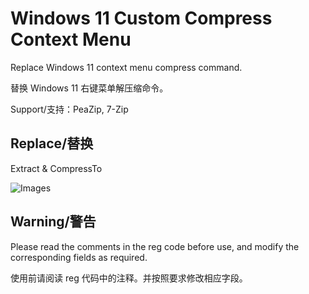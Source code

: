 # Windows 11 Custom Compress Context Menu

Replace Windows 11 context menu compress command.

替换 Windows 11 右键菜单解压缩命令。

Support/支持：PeaZip, 7-Zip

## Replace/替换

Extract & CompressTo

![Images](https://github.com/user-attachments/assets/aec52144-167a-4313-9f65-03ddf1a9a71b)

## Warning/警告

Please read the comments in the reg code before use, and modify the corresponding fields as required.

使用前请阅读 reg 代码中的注释。并按照要求修改相应字段。